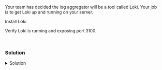 Your team has decided the log aggregator will be a tool called Loki. Your job is to get Loki up and running on your server.

Install Loki.

Verify Loki is running and exposing port 3100.

<br>

### Solution
<details>
<summary>Solution</summary>
Create the directory where we will install Loki

```plain
mkdir /opt/loki
```{{exec}}

cd into that directory to set up the server

```plain
cd /opt/loki
```{{exec}}

Download and unpackage a current version of Loki

```plain
curl -O -L "https://github.com/grafana/loki/releases/download/v2.7.1/loki-linux-amd64.zip"
unzip "loki-linux-amd64.zip"
chmod a+x "loki-linux-amd64"
wget https://raw.githubusercontent.com/grafana/loki/main/cmd/loki/loki-local-config.yaml
```{{exec}}

Copy over the loki.service file and restart the systemctl daemon so that Loki can run on your system.

```plain
cp /answers/loki.service /etc/systemd/system/loki.service
systemctl daemon-reload
```

Review the config file for Loki before starting the server.

```plain
cat /opt/loki/loki-local-config.yaml
```{{exec}}

Review the service file so that you are confident it is going to properly start Loki.

```plain
cat /etc/systemd/system/loki.service
```

Now that you've checked everything, start Loki daemon.

```plain
systemctl enable loki.service --now
```{{exec}}

Verify that Loki is running and exposing the proper port.

```plain
systemctl status loki.service --no-pager
ss -ntulp | grep 3100
```{{exec}}

</details>